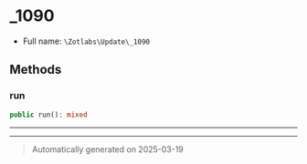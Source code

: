 
# _1090





* Full name: `\Zotlabs\Update\_1090`




## Methods


### run



```php
public run(): mixed
```












***


***
> Automatically generated on 2025-03-19
